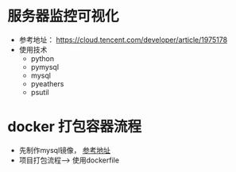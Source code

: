 # 服务器监控可视化
* 参考地址： https://cloud.tencent.com/developer/article/1975178
* 使用技术
  * python
  * pymysql
  * mysql
  * pyeathers
  * psutil
# docker 打包容器流程
* 先制作mysql镜像， [参考地址](https://github.com/201315060025/projectDemo/blob/master/dockerDemo/read.md)
* 项目打包流程--> 使用dockerfile
 